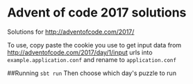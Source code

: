 # Advent of code 2017 solutions

Solutions for http://adventofcode.com/2017/

To use, copy paste the cookie you use to get input data from http://adventofcode.com/2017/day/1/input urls into `example.application.conf` and rename to `application.conf`

##Running
`sbt run`
Then choose which day's puzzle to run
